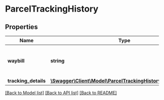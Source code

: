 # ParcelTrackingHistory

## Properties
Name | Type | Description | Notes
------------ | ------------- | ------------- | -------------
**waybill** | **string** | Waybill number (parcel tracking number). | 
**tracking_details** | [**\Swagger\Client\Model\ParcelTrackingHistoryTrackingDetails**](ParcelTrackingHistoryTrackingDetails.md) |  | [optional] 

[[Back to Model list]](../../README.md#documentation-for-models) [[Back to API list]](../../README.md#documentation-for-api-endpoints) [[Back to README]](../../README.md)

